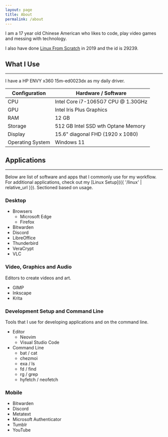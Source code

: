 ```yaml
---
layout: page
title: About
permalink: /about
---
```


I am a 17 year old Chinese American who likes to code, play video games and
messing with technology.

I also have done [Linux From Scratch][1] in 2019 and the id is 29239.

## What I Use

---

I have a HP ENVY x360 15m-ed0023dx as my daily driver.

| Configuration    | Hardware / Software                |
| ---------------- | ---------------------------------- |
| CPU              | Intel Core i7-1065G7 CPU @ 1.30GHz |
| GPU              | Intel Iris Plus Graphics           |
| RAM              | 12 GB                              |
| Storage          | 512 GB Intel SSD wth Optane Memory |
| Display          | 15.6" diagonal FHD (1920 x 1080)   |
| Operating System | Windows 11                         |

## Applications

---

Below are list of software and apps that I commonly use for my workflow. For
additional applications, check out my
[Linux Setup]({{ '/linux' | relative_url }}).
Sectioned based on usage.

### Desktop

- Browsers
  - Microsoft Edge
  - Firefox
- Bitwarden
- Discord
- LibreOffice
- Thunderbird
- VeraCrypt
- VLC

### Video, Graphics and Audio

Editors to create videos and art.

- GIMP
- Inkscape
- Krita

### Development Setup and Command Line

Tools that I use for developing applications and on the command line.

- Editor
  - Neovim
  - Visual Studio Code
- Command Line
  - bat / cat
  - chezmoi
  - exa / ls
  - fd / find
  - rg / grep
  - hyfetch / neofetch

### Mobile

- Bitwarden
- Discord
- Metatext
- Microsoft Authenticator
- Tumblr
- YouTube

[1]: https://www.linuxfromscratch.org/
